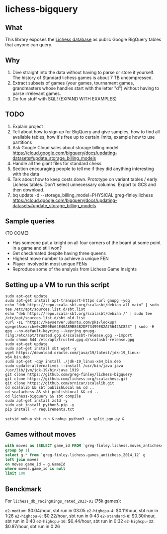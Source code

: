 # lichess-bigquery

## What

This library exposes the [Lichess database](https://database.lichess.org/) as public Google BigQuery tables that anyone can query.

## Why

1. Dive straight into the data without having to parse or store it yourself. The history of Standard lichess games is about 7 TB uncompressed.
2. Extract subsets of games (your games, tournament games, grandmasters whose handles start with the letter "d") without having to parse irrelevant games.
3. Do fun stuff with SQL! (EXPAND WITH EXAMPLES)

## TODO

1. Explain project
2. Tell about how to sign up for BigQuery and give samples, how to find all available tables, how it's free up to certain limits, example how to use partitions
3. Ask Google Cloud sales about storage billing model https://cloud.google.com/bigquery/docs/updating-datasets#update_storage_billing_models
4. Handle all the giant files for standard chess
5. Section encouraging people to tell me if they did anything interesting with the data
6. Talk about how to keep costs down. Prototype on variant tables / early Lichess tables. Don't select unnecessary columns. Export to GCS and then download.
7. bq update -d --storage_billing_model=PHYSICAL greg-finley:lichess https://cloud.google.com/bigquery/docs/updating-datasets#update_storage_billing_models

## Sample queries

(TO COME)

- Has someone put a knight on all four corners of the board at some point in a game and still won?
- Get checkmated despite having three queens
- Highest move number to achieve a unique FEN
- Player involved in most unique FENs
- Reproduce some of the analysis from Lichess Game Insights

## Setting up a VM to run this script

```
sudo apt-get update
sudo apt-get install apt-transport-https curl gnupg -yqq
echo "deb https://repo.scala-sbt.org/scalasbt/debian all main" | sudo tee /etc/apt/sources.list.d/sbt.list
echo "deb https://repo.scala-sbt.org/scalasbt/debian /" | sudo tee /etc/apt/sources.list.d/sbt_old.list
curl -sL "https://keyserver.ubuntu.com/pks/lookup?op=get&search=0x2EE0EA64E40A89B84B2DF73499E82A75642AC823" | sudo -H gpg --no-default-keyring --keyring gnupg-ring:/etc/apt/trusted.gpg.d/scalasbt-release.gpg --import
sudo chmod 644 /etc/apt/trusted.gpg.d/scalasbt-release.gpg
sudo apt-get update
sudo apt-get install sbt wget -y
wget https://download.oracle.com/java/19/latest/jdk-19_linux-x64_bin.deb
sudo apt-get -qqy install ./jdk-19_linux-x64_bin.deb
sudo update-alternatives --install /usr/bin/java java /usr/lib/jvm/jdk-19/bin/java 1919
git clone https://github.com/greg-finley/lichess-bigquery
git clone https://github.com/lichess-org/scalachess.git
git clone https://github.com/ornicar/scalalib.git
cd scalalib && sbt publishLocal && cd ..
cd scalachess && sbt publishLocal && cd ..
cd lichess-bigquery && sbt compile
sudo apt-get install zstd -y
sudo apt install python3-pip -y
pip install -r requirements.txt
```

`setsid nohup sbt run &`
`nohup python3 -u split_pgn.py &`

## Games without moves

```sql
with moves as (SELECT game_id FROM `greg-finley.lichess.moves_antichess_2014_12`
group by 1)
select g.* from `greg-finley.lichess.games_antichess_2014_12` g
left join moves
on moves.game_id = g.GameId
where moves.game_id is null
limit 100
```

## Benckmark

For `lichess_db_racingKings_rated_2023-01` (75k games):

`e2-medium`: $0.04/hour, sbt run in 03:05
`e2-highcpu-4`: $0.11/hour, sbt run in 1:26
`e2-highcpu-8`: $0.22/hour, sbt run in 0:43
`e2-standard-8`: $0.30/hour, sbt run in 0:40
`e2-highcpu-16`: $0.44/hour, sbt run in 0:32
`e2-highcpu-32`: $0.87/hour, sbt run in 0:26
